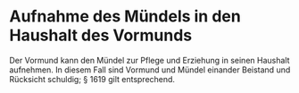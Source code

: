 # Aufnahme des Mündels in den Haushalt des Vormunds

Der Vormund kann den Mündel zur Pflege und Erziehung in seinen Haushalt aufnehmen. In diesem Fall sind Vormund und Mündel einander Beistand und Rücksicht schuldig; § 1619 gilt entsprechend.